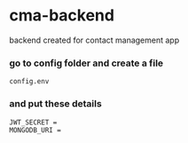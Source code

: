 # cma-backend
backend created for contact management app

### go to config folder and create a file
```
config.env
```

### and put these details
```
JWT_SECRET =
MONGODB_URI =
```
